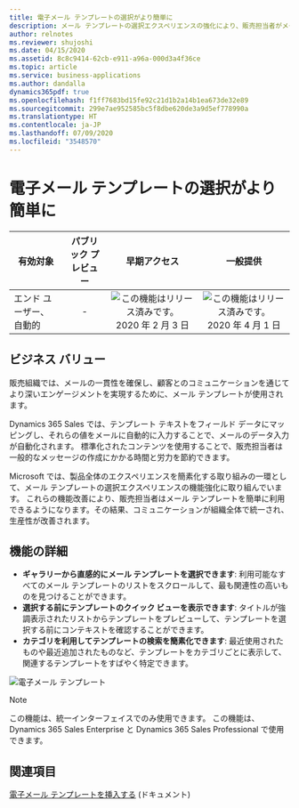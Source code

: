 ```yaml
---
title: 電子メール テンプレートの選択がより簡単に
description: メール テンプレートの選択エクスペリエンスの強化により、販売担当者がメール テンプレートをより簡単に利用できるようになります。
author: relnotes
ms.reviewer: shujoshi
ms.date: 04/15/2020
ms.assetid: 8c8c9414-62cb-e911-a96a-000d3a4f36ce
ms.topic: article
ms.service: business-applications
ms.author: dandalla
dynamics365pdf: true
ms.openlocfilehash: f1ff7683bd15fe92c21d1b2a14b1ea673de32e89
ms.sourcegitcommit: 299e7ae952585bc5f8dbe620de3a9d5ef778990a
ms.translationtype: HT
ms.contentlocale: ja-JP
ms.lasthandoff: 07/09/2020
ms.locfileid: "3548570"
---
```

# <a name="easier-selection-of-email-templates"></a>電子メール テンプレートの選択がより簡単に


| 有効対象    |  パブリック プレビュー | 早期アクセス | 一般提供 | 
| ---------- | :----------: |:----------: |:----------: |
|エンド ユーザー、自動的|-|![この機能はリリース済みです。](/dynamics365-release-plan/media/green-checkmark.png "この機能はリリース済みです。") 2020 年 2 月 3 日| ![この機能はリリース済みです。](/dynamics365-release-plan/media/green-checkmark.png "この機能はリリース済みです。") 2020 年 4 月 1 日|


## <a name="business-value"></a>ビジネス バリュー
<!-- bv start -->
販売組織では、メールの一貫性を確保し、顧客とのコミュニケーションを通じてより深いエンゲージメントを実現するために、メール テンプレートが使用されます。 

Dynamics 365 Sales では、テンプレート テキストをフィールド データにマッピングし、それらの値をメールに自動的に入力することで、メールのデータ入力が自動化されます。 標準化されたコンテンツを使用することで、販売担当者は一般的なメッセージの作成にかかる時間と労力を節約できます。 

Microsoft では、製品全体のエクスペリエンスを簡素化する取り組みの一環として、メール テンプレートの選択エクスペリエンスの機能強化に取り組んでいます。 これらの機能改善により、販売担当者はメール テンプレートを簡単に利用できるようになります。その結果、コミュニケーションが組織全体で統一され、生産性が改善されます。
<!-- bv end -->



## <a name="feature-details"></a>機能の詳細
<!--feature detail start -->
- **ギャラリーから直感的にメール テンプレートを選択できます**: 利用可能なすべてのメール テンプレートのリストをスクロールして、最も関連性の高いものを見つけることができます。  
- **選択する前にテンプレートのクイック ビューを表示できます**: タイトルが強調表示されたリストからテンプレートをプレビューして、テンプレートを選択する前にコンテキストを確認することができます。 
- **カテゴリを利用してテンプレートの検索を簡素化できます**: 最近使用されたものや最近追加されたものなど、テンプレートをカテゴリごとに表示して、関連するテンプレートをすばやく特定できます。
<!--feature detail end -->

![電子メール テンプレート](media/email-templates.png "電子メール テンプレート")
<!-- Picture 1 -->

> [!NOTE]
> この機能は、統一インターフェイスでのみ使用できます。 この機能は、Dynamics 365 Sales Enterprise と Dynamics 365 Sales Professional で使用できます。







## <a name="see-also"></a>関連項目

<!--docs start-->
[電子メール テンプレートを挿入する](https://docs.microsoft.com/dynamics365/sales-enterprise/insert-email-template) (ドキュメント)
<!--docs end-->
